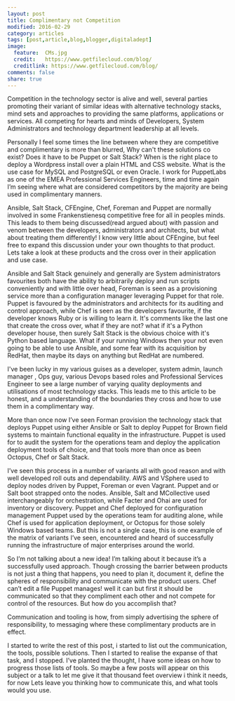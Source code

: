 ```yaml
---
layout: post
title: Complimentary not Competition 
modified: 2016-02-29
category: articles
tags: [post,article,blog,blogger,digitaladept]
image:
  feature:  CMs.jpg
  credit:   https://www.getfilecloud.com/blog/
  creditlink: https://www.getfilecloud.com/blog/
comments: false
share: true
---
```


Competition in the technology sector is alive and well, several parties promoting their variant of similar ideas with alternative technology stacks, mind sets and approaches to providing the same platforms, applications or services. All competing for hearts and minds of Developers, System Administrators and technology department leadership at all levels.

Personally I feel some times the line between where they are competitive and complimentary is more than blurred, Why can't these solutions co exist?  Does it have to be Puppet or Salt Stack?  When is the right place to deploy a Wordpress install over a  plain HTML and CSS website. What is the use case for MySQL and PostgreSQL or even Oracle. I work for PuppetLabs as one of the EMEA Professional Services Engineers, time and time again I’m seeing where what are considered competitors by the majority are being used in complimentary manners. 

Ansible, Salt Stack, CFEngine, Chef, Foreman and Puppet are normally involved in some Frankenstienesq competitive free for all in peoples minds. This leads to them being discussed(read argued about) with passion and venom between the developers, administrators and architects, but what about treating them differently! I know very little about CFEngine, but feel free to expand this discussion under your own thoughts to that product. Lets take a look at these products and the cross over in their application and use case.

Ansible and Salt Stack genuinely and generally are System administrators favourites both have the ability to arbitrarily deploy and run scripts conveniently and with little over head, Foreman is seen as a provisioning service more than a configuration manager leveraging Puppet for that role. Puppet is favoured by the administrators and architects for its auditing and control approach, while Chef is seen as the developers favourite, if the developer knows Ruby or is willing to learn it. It's comments like the last one that create the cross over, what if they are not? what if it's a Python developer house, then surely Salt Stack is the obvious choice with it's Python based language. What if your running Windows  then your not even going to be able to use Ansible, and some fear with its acquisition by RedHat, then maybe its days on anything but RedHat are numbered.    

I've been lucky in my various guises as a developer, system admin, launch manager , Ops guy, various Devops based roles and Professional Services Engineer to see a large number of varying quality deployments and utilisations of most technology stacks.  This leads me to this article to be honest, and a understanding of the boundaries they cross and how to use them in a complimentary way.

More than once now I’ve seen Forman provision the technology stack that deploys Puppet using either Ansible or Salt to deploy Puppet for Brown field systems to maintain functional equality in the infrastructure. Puppet is used for to audit the system for the operations team and deploy the application deployment tools of choice, and that tools more than once as been Octopus, Chef or Salt Stack. 

I’ve seen this process in a number of variants all with good reason and with well developed roll outs and dependability. AWS and VSphere used to deploy nodes driven by Puppet, Foreman or even Vagrant. Puppet and or Salt boot strapped onto the nodes. Ansible, Salt and MCollective used interchangeably for orchestration, while Facter and Ohai are used for inventory or discovery. Puppet and Chef deployed for configuration management Puppet used by the operations team for auditing alone, while Chef is used for application deployment, or Octopus for those solely Windows based teams. But this is not a single case, this is one example of the matrix of variants I’ve seen, encountered and heard of successfully running the infrastructure of major enterprises around the world.

So I’m not talking about a new idea! I’m talking about it because it’s a successfully used approach. Though crossing the barrier between products is not just a thing that happens, you need to plan it, document it, define the spheres of responsibility and communicate with the product users. Chef can’t edit a file Puppet manages! well it can but first it should be communicated so that they compliment each other and not compete for control of the resources. But how do you accomplish that?
 
Communication and tooling is how, from simply advertising the sphere of responsibility, to messaging where these complimentary products are in effect. 

I started to write the rest of this post, i started to list out the communication, the tools, possible solutions. Then I started to realise the expanse of that task, and I stopped. I’ve planted the thought, I have some ideas on how to progress those lists of tools. So maybe a few posts will appear on this subject or a talk to let me give it that thousand feet overview i think it needs, for now Lets leave you thinking how to communicate this, and what tools would you use. 






 [jekyll]:    http://jekyllrb.com
